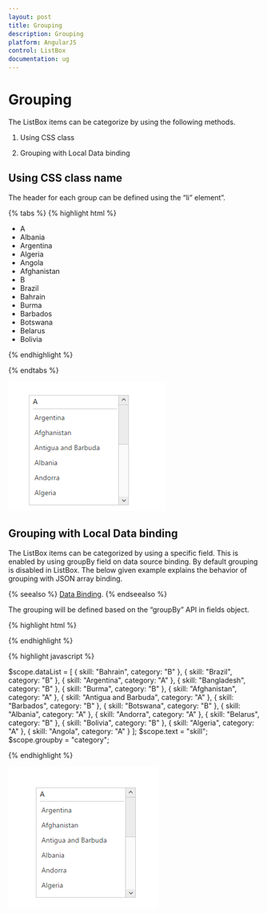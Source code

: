 ```yaml
---
layout: post
title: Grouping
description: Grouping
platform: AngularJS
control: ListBox
documentation: ug
---
```


# Grouping

The ListBox items can be categorize by using the following methods.

1. Using CSS class

2. Grouping with Local Data binding

## Using CSS class name

The header for each group can be defined using the “li” element”. 

{% tabs %}
{% highlight html %}

   <ul id="selectgroup" ej-listbox>
            <li class="e-ghead">A</li>
            <li>Albania</li>
            <li>Argentina</li>
            <li>Algeria</li>
            <li>Angola</li>
            <li>Afghanistan</li>
            <!--header-->
            <li class="e-ghead">B</li>
            <li>Brazil</li>
            <li>Bahrain</li>
            <li>Burma</li>
            <li>Barbados</li>
            <li>Botswana</li>
            <li>Belarus</li>
            <li>Bolivia</li>
   </ul>

{% endhighlight %}

{% endtabs %}

![](Grouping_Images\Grouping_img1.png)

## Grouping with Local Data binding

The ListBox items can be categorized by using a specific field. This is enabled by using groupBy field on data source binding. By default grouping is disabled in ListBox. The below given example explains the behavior of grouping with JSON array binding.

{% seealso %} [Data Binding](http://help.syncfusion.com/angularjs/listbox/databinding). {% endseealso %}

The grouping will be defined based on the “groupBy” API in fields object.

{% highlight html %}

   <ul id="selectgroup" ej-listbox e-datasource="dataList" e-fields-text="text" e-fields-groupby="groupby"></ul>
   
{% endhighlight %}

{% highlight javascript %}

  $scope.dataList = [
         { skill: "Bahrain", category: "B" }, { skill: "Brazil", category: "B" }, { skill: "Argentina", category: "A" },
         { skill: "Bangladesh", category: "B" }, { skill: "Burma", category: "B" }, { skill: "Afghanistan", category: "A" }, { skill: "Antigua and Barbuda", category: "A" },
         { skill: "Barbados", category: "B" }, { skill: "Botswana", category: "B" }, { skill: "Albania", category: "A" }, { skill: "Andorra", category: "A" },
         { skill: "Belarus", category: "B" }, { skill: "Bolivia", category: "B" }, { skill: "Algeria", category: "A" }, { skill: "Angola", category: "A" }
             ];
  $scope.text = "skill";
  $scope.groupby = "category";
   
{% endhighlight %}

![](Grouping_Images\Grouping_img2.png)
